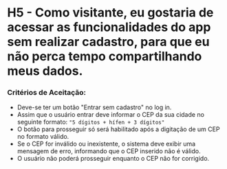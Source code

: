 # H5 - Como visitante, eu gostaria de acessar as funcionalidades do app sem realizar cadastro, para que eu não perca tempo compartilhando meus dados.

### **Critérios de Aceitação:**

- Deve-se ter um botão "Entrar sem cadastro" no log in.
- Assim que o usuário entrar deve informar o CEP da sua cidade no seguinte formato:
`"5 dígitos + hífen + 3 dígitos"`
- O botão para prosseguir só será habilitado após a digitação de um CEP no formato válido.
- Se o CEP for inválido ou inexistente, o sistema deve exibir uma mensagem de erro, informando que o CEP inserido não é válido.
- O usuário não poderá prosseguir enquanto o CEP não for corrigido.
